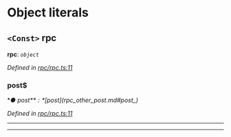 

# Object literals

<a id="rpc"></a>

## `<Const>` rpc

**rpc**: *`object`*

*Defined in [rpc/rpc.ts:11](https://github.com/paritytech/js-libs/blob/0ae0c47/packages/light.js/src/rpc/rpc.ts#L11)*

<a id="rpc.post_"></a>

###  post$

**● post$**: *[post$](_rpc_other_post_.md#post_)*

*Defined in [rpc/rpc.ts:11](https://github.com/paritytech/js-libs/blob/0ae0c47/packages/light.js/src/rpc/rpc.ts#L11)*

___

___

